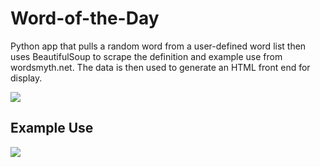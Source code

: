 # Word-of-the-Day
Python app that pulls a random word from a user-defined word list then uses BeautifulSoup to scrape the definition and example use from wordsmyth.net. The data is then used to generate an HTML front end for display.

![](https://i.imgur.com/S3TakUa.png)

## Example Use
![](https://i.imgur.com/stLC8ti.jpg)
